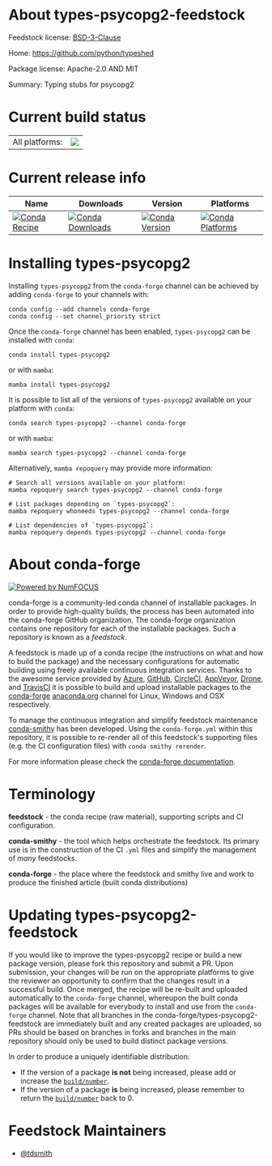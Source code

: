 About types-psycopg2-feedstock
==============================

Feedstock license: [BSD-3-Clause](https://github.com/conda-forge/types-psycopg2-feedstock/blob/main/LICENSE.txt)

Home: https://github.com/python/typeshed

Package license: Apache-2.0 AND MIT

Summary: Typing stubs for psycopg2

Current build status
====================


<table><tr><td>All platforms:</td>
    <td>
      <a href="https://dev.azure.com/conda-forge/feedstock-builds/_build/latest?definitionId=16026&branchName=main">
        <img src="https://dev.azure.com/conda-forge/feedstock-builds/_apis/build/status/types-psycopg2-feedstock?branchName=main">
      </a>
    </td>
  </tr>
</table>

Current release info
====================

| Name | Downloads | Version | Platforms |
| --- | --- | --- | --- |
| [![Conda Recipe](https://img.shields.io/badge/recipe-types--psycopg2-green.svg)](https://anaconda.org/conda-forge/types-psycopg2) | [![Conda Downloads](https://img.shields.io/conda/dn/conda-forge/types-psycopg2.svg)](https://anaconda.org/conda-forge/types-psycopg2) | [![Conda Version](https://img.shields.io/conda/vn/conda-forge/types-psycopg2.svg)](https://anaconda.org/conda-forge/types-psycopg2) | [![Conda Platforms](https://img.shields.io/conda/pn/conda-forge/types-psycopg2.svg)](https://anaconda.org/conda-forge/types-psycopg2) |

Installing types-psycopg2
=========================

Installing `types-psycopg2` from the `conda-forge` channel can be achieved by adding `conda-forge` to your channels with:

```
conda config --add channels conda-forge
conda config --set channel_priority strict
```

Once the `conda-forge` channel has been enabled, `types-psycopg2` can be installed with `conda`:

```
conda install types-psycopg2
```

or with `mamba`:

```
mamba install types-psycopg2
```

It is possible to list all of the versions of `types-psycopg2` available on your platform with `conda`:

```
conda search types-psycopg2 --channel conda-forge
```

or with `mamba`:

```
mamba search types-psycopg2 --channel conda-forge
```

Alternatively, `mamba repoquery` may provide more information:

```
# Search all versions available on your platform:
mamba repoquery search types-psycopg2 --channel conda-forge

# List packages depending on `types-psycopg2`:
mamba repoquery whoneeds types-psycopg2 --channel conda-forge

# List dependencies of `types-psycopg2`:
mamba repoquery depends types-psycopg2 --channel conda-forge
```


About conda-forge
=================

[![Powered by
NumFOCUS](https://img.shields.io/badge/powered%20by-NumFOCUS-orange.svg?style=flat&colorA=E1523D&colorB=007D8A)](https://numfocus.org)

conda-forge is a community-led conda channel of installable packages.
In order to provide high-quality builds, the process has been automated into the
conda-forge GitHub organization. The conda-forge organization contains one repository
for each of the installable packages. Such a repository is known as a *feedstock*.

A feedstock is made up of a conda recipe (the instructions on what and how to build
the package) and the necessary configurations for automatic building using freely
available continuous integration services. Thanks to the awesome service provided by
[Azure](https://azure.microsoft.com/en-us/services/devops/), [GitHub](https://github.com/),
[CircleCI](https://circleci.com/), [AppVeyor](https://www.appveyor.com/),
[Drone](https://cloud.drone.io/welcome), and [TravisCI](https://travis-ci.com/)
it is possible to build and upload installable packages to the
[conda-forge](https://anaconda.org/conda-forge) [anaconda.org](https://anaconda.org/)
channel for Linux, Windows and OSX respectively.

To manage the continuous integration and simplify feedstock maintenance
[conda-smithy](https://github.com/conda-forge/conda-smithy) has been developed.
Using the ``conda-forge.yml`` within this repository, it is possible to re-render all of
this feedstock's supporting files (e.g. the CI configuration files) with ``conda smithy rerender``.

For more information please check the [conda-forge documentation](https://conda-forge.org/docs/).

Terminology
===========

**feedstock** - the conda recipe (raw material), supporting scripts and CI configuration.

**conda-smithy** - the tool which helps orchestrate the feedstock.
                   Its primary use is in the construction of the CI ``.yml`` files
                   and simplify the management of *many* feedstocks.

**conda-forge** - the place where the feedstock and smithy live and work to
                  produce the finished article (built conda distributions)


Updating types-psycopg2-feedstock
=================================

If you would like to improve the types-psycopg2 recipe or build a new
package version, please fork this repository and submit a PR. Upon submission,
your changes will be run on the appropriate platforms to give the reviewer an
opportunity to confirm that the changes result in a successful build. Once
merged, the recipe will be re-built and uploaded automatically to the
`conda-forge` channel, whereupon the built conda packages will be available for
everybody to install and use from the `conda-forge` channel.
Note that all branches in the conda-forge/types-psycopg2-feedstock are
immediately built and any created packages are uploaded, so PRs should be based
on branches in forks and branches in the main repository should only be used to
build distinct package versions.

In order to produce a uniquely identifiable distribution:
 * If the version of a package **is not** being increased, please add or increase
   the [``build/number``](https://docs.conda.io/projects/conda-build/en/latest/resources/define-metadata.html#build-number-and-string).
 * If the version of a package **is** being increased, please remember to return
   the [``build/number``](https://docs.conda.io/projects/conda-build/en/latest/resources/define-metadata.html#build-number-and-string)
   back to 0.

Feedstock Maintainers
=====================

* [@tdsmith](https://github.com/tdsmith/)

